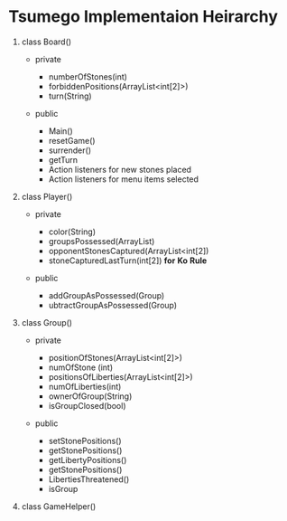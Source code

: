 # Tsumego Implementaion Heirarchy

1. class Board()
	* private
		- numberOfStones(int)
		- forbiddenPositions(ArrayList<int[2]>)
		- turn(String)

	* public
		- Main()
		- resetGame()
		- surrender()
		- getTurn
		- Action listeners for new stones placed
		- Action listeners for menu items selected

2. class Player()

	* private
		- color(String)
		- groupsPossessed(ArrayList<Group>)
		- opponentStonesCaptured(ArrayList<int[2])
		- stoneCapturedLastTurn(int[2]) **for** **Ko** **Rule**

	* public
		- addGroupAsPossessed(Group)
		- ubtractGroupAsPossessed(Group)

3. class Group()

	* private
		- positionOfStones(ArrayList<int[2]>)
		- numOfStone (int)
		- positionsOfLiberties(ArrayList<int[2]>)
		- numOfLiberties(int)
		- ownerOfGroup(String)
		- isGroupClosed(bool)

	* public
		- setStonePositions()
		- getStonePositions()
		- getLibertyPositions()
		- getStonePositions()
		- LibertiesThreatened()
		- isGroup

4. class GameHelper()



